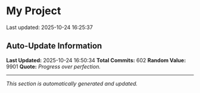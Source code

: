 # My Project


Last updated: 2025-10-24 16:25:37

































































































































































































































































































































































































































































































































































































































































































































































































































































































































































































































## Auto-Update Information

**Last Updated:** 2025-10-24 16:50:34
**Total Commits:** 602
**Random Value:** 9901
**Quote:** _Progress over perfection._

---
_This section is automatically generated and updated._